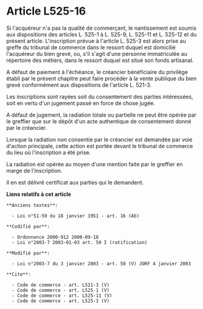 # Article L525-16

Si l'acquéreur n'a pas la qualité de commerçant, le nantissement est soumis aux dispositions des articles L. 525-1 à L.
525-9, L. 525-11 et L. 525-12 et du présent article. L'inscription prévue à l'article L. 525-3 est alors prise au greffe du
tribunal de commerce dans le ressort duquel est domicilié l'acquéreur du bien grevé, ou, s'il s'agit d'une personne
immatriculée au répertoire des métiers, dans le ressort duquel est situé son fonds artisanal. 

A défaut de paiement à l'échéance, le créancier bénéficiaire du privilège établi par le présent chapitre peut faire procéder
à la vente publique du bien grevé conformément aux dispositions de l'article L. 521-3. 

Les inscriptions sont rayées soit du consentement des parties intéressées, soit en vertu d'un jugement passé en force de
chose jugée. 

A défaut de jugement, la radiation totale ou partielle ne peut être opérée par le greffier que sur le dépôt d'un acte
authentique de consentement donné par le créancier. 

Lorsque la radiation non consentie par le créancier est demandée par voie d'action principale, cette action est portée devant
le tribunal de commerce du lieu où l'inscription a été prise. 

La radiation est opérée au moyen d'une mention faite par le greffier en marge de l'inscription. 

Il en est délivré certificat aux parties qui le demandent.

**Liens relatifs à cet article**

	**Anciens textes**:

	  - Loi n°51-59 du 18 janvier 1951 - art. 16 (Ab)

	**Codifié par**:

	  - Ordonnance 2000-912 2000-09-18
	  - Loi n°2003-7 2003-01-03 art. 50 I (ratification)

	**Modifié par**:

	  - Loi n°2003-7 du 3 janvier 2003 - art. 50 (V) JORF 4 janvier 2003

	**Cite**:

	  - Code de commerce - art. L521-3 (V)
	  - Code de commerce - art. L525-1 (V)
	  - Code de commerce - art. L525-11 (V)
	  - Code de commerce - art. L525-3 (V)
